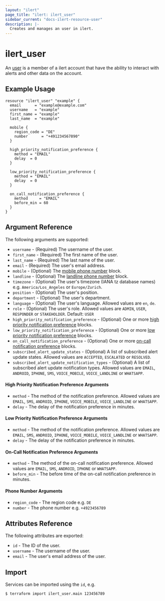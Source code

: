 ```yaml
---
layout: "ilert"
page_title: "ilert: ilert_user"
sidebar_current: "docs-ilert-resource-user"
description: |-
  Creates and manages an user in ilert.
---
```


# ilert_user

An [user](https://api.ilert.com/api-docs/#tag/Users) is a member of a ilert account that have the ability to interact with alerts and other data on the account.

## Example Usage

```hcl
resource "ilert_user" "example" {
  email      = "example@example.com"
  username   = "example"
  first_name = "example"
  last_name  = "example"

  mobile {
    region_code = "DE"
    number      = "+491234567890"
  }

  high_priority_notification_preference {
    method = "EMAIL"
    delay  = 0
  }

  low_priority_notification_preference {
    method = "EMAIL"
    delay  = 0
  }

  on_call_notification_preference {
    method     = "EMAIL"
    before_min = 60
  }
}
```

## Argument Reference

The following arguments are supported:

- `username` - (Required) The username of the user.
- `first_name` - (Required) The first name of the user.
- `last_name` - (Required) The last name of the user.
- `email` - (Required) The user's email address.
- `mobile` - (Optional) The [mobile phone number](#phone-number-arguments) block.
- `landline` - (Optional) The [landline phone number](#phone-number-arguments) block.
- `timezone` - (Optional) The user's timezone (IANA tz database names) e.g. `America/Los_Angeles` or `Europe/Zurich`.
- `position` - (Optional) The user's position.
- `department` - (Optional) The user's department.
- `language` - (Optional) The user's language. Allowed values are `en`, `de`.
- `role` - (Optional) The user's role. Allowed values are `ADMIN`, `USER`, `RESPONDER` or `STAKEHOLDER`. Default: `USER`
- `high_priority_notification_preference` - (Optional) One or more [high priority notification preference](#high-priority-notification-preference-arguments) blocks.
- `low_priority_notification_preference` - (Optional) One or more [low priority notification preference](#low-priority-notification-preference-arguments) blocks.
- `on_call_notification_preference` - (Optional) One or more [on-call notification preference](#on-call-notification-preference-arguments) blocks.
- `subscribed_alert_update_states` - (Optional) A list of subscribed alert update states. Allowed values are `ACCEPTED`, `ESCALATED` or `RESOLVED`.
- `subscribed_alert_update_notification_types` - (Optional) A list of subscribed alert update notification types. Allowed values are `EMAIL`, `ANDROID`, `IPHONE`, `SMS`, `VOICE_MOBILE`, `VOICE_LANDLINE` or `WHATSAPP`.

#### High Priority Notification Preference Arguments

- `method` - The method of the notification preference. Allowed values are `EMAIL`, `SMS`, `ANDROID`, `IPHONE`, `VOICE_MOBILE`, `VOICE_LANDLINE` or `WHATSAPP`.
- `delay` - The delay of the notification preference in minutes.

#### Low Priority Notification Preference Arguments

- `method` - The method of the notification preference. Allowed values are `EMAIL`, `SMS`, `ANDROID`, `IPHONE`, `VOICE_MOBILE`, `VOICE_LANDLINE` or `WHATSAPP`.
- `delay` - The delay of the notification preference in minutes.

#### On-Call Notification Preference Arguments

- `method` - The method of the on-call notification preference. Allowed values are `EMAIL`, `SMS`, `ANDROID`, `IPHONE` or `WHATSAPP`.
- `before_min` - The before time of the on-call notification preference in minutes.

#### Phone Number Arguments

- `region_code` - The region code e.g. `DE`
- `number` - The phone number e.g. `+4923456789`

## Attributes Reference

The following attributes are exported:

- `id` - The ID of the user.
- `username` - The username of the user.
- `email` - The user's email address of the user.

## Import

Services can be imported using the `id`, e.g.

```sh
$ terraform import ilert_user.main 123456789
```
